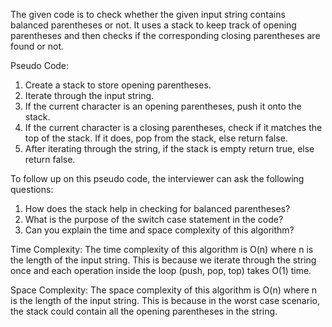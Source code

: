 The given code is to check whether the given input string contains balanced parentheses or not. It uses a stack to keep track of opening parentheses and then checks if the corresponding closing parentheses are found or not.

Pseudo Code:
1. Create a stack to store opening parentheses.
2. Iterate through the input string.
3. If the current character is an opening parentheses, push it onto the stack.
4. If the current character is a closing parentheses, check if it matches the top of the stack. If it does, pop from the stack, else return false.
5. After iterating through the string, if the stack is empty return true, else return false.

To follow up on this pseudo code, the interviewer can ask the following questions:
1. How does the stack help in checking for balanced parentheses?
2. What is the purpose of the switch case statement in the code?
3. Can you explain the time and space complexity of this algorithm?

Time Complexity: 
The time complexity of this algorithm is O(n) where n is the length of the input string. This is because we iterate through the string once and each operation inside the loop (push, pop, top) takes O(1) time.

Space Complexity:
The space complexity of this algorithm is O(n) where n is the length of the input string. This is because in the worst case scenario, the stack could contain all the opening parentheses in the string.